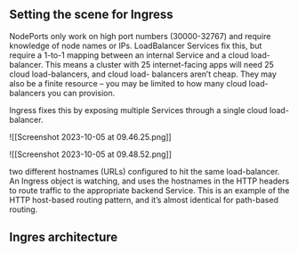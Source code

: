 ## Setting the scene for Ingress
NodePorts only work on high port numbers (30000-32767) and require knowledge of node names or IPs. LoadBalancer Services fix this, but require a 1-to-1 mapping between an internal Service and a cloud load- balancer. This means a cluster with 25 internet-facing apps will need 25 cloud load-balancers, and cloud load- balancers aren’t cheap. They may also be a finite resource – you may be limited to how many cloud load-balancers you can provision.

Ingress fixes this by exposing multiple Services through a single cloud load-balancer.

![[Screenshot 2023-10-05 at 09.46.25.png]]

![[Screenshot 2023-10-05 at 09.48.52.png]]

two different hostnames (URLs) configured to hit the same load-balancer. An Ingress object is watching, and uses the hostnames in the HTTP headers to route traffic to the appropriate backend Service. This is an example of the HTTP host-based routing pattern, and it’s almost identical for path-based routing.


## Ingres architecture